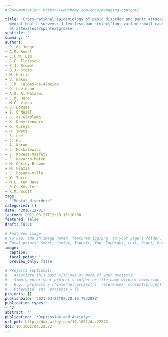 ```yaml
---
# Documentation: https://wowchemy.com/docs/managing-content/

title: 'Cross-national epidemiology of panic disorder and panic attacks in the world
  mental health surveys: J textlessspan style=\"font-variant:small-caps;\"textgreateronge
  et altextless/spantextgreater .'
subtitle: ''
summary: ''
authors:
- P. de Jonge
- A.M. Roest
- C.C.W. Lim
- S.E. Florescu
- E.J. Bromet
- D.J. Stein
- M. Harris
- V. Nakov
- J.M. Caldas-de-Almeida
- D. Levinson
- A.O. Al-Hamzawi
- J.M. Haro
- M.C. Viana
- G. Borges
- S. O'Neill
- G. de Girolamo
- K. Demyttenaere
- O. Gureje
- N. Iwata
- S. Lee
- C. Hu
- A. Karam
- J. Moskalewicz
- V. Kovess-Masfety
- F. Navarro-Mateu
- M. Oakley-Browne
- M. Piazza
- J. Posada-Villa
- Y. Torres
- M.L. ten Have
- R.C. Kessler
- K.M. Scott
tags: 
- '"Mental disorders"'
categories: []
date: '2016-12-01'
lastmod: 2021-03-27T12:28:16+10:00
featured: false
draft: false

# Featured image
# To use, add an image named `featured.jpg/png` to your page's folder.
# Focal points: Smart, Center, TopLeft, Top, TopRight, Left, Right, BottomLeft, Bottom, BottomRight.
image:
  caption: ''
  focal_point: ''
  preview_only: false

# Projects (optional).
#   Associate this post with one or more of your projects.
#   Simply enter your project's folder or file name without extension.
#   E.g. `projects = ["internal-project"]` references `content/project/deep-learning/index.md`.
#   Otherwise, set `projects = []`.
projects: []
publishDate: '2021-03-27T02:28:16.793298Z'
publication_types:
- '2'
abstract: ''
publication: '*Depression and Anxiety*'
url_pdf: http://doi.wiley.com/10.1002/da.22572
doi: 10.1002/da.22572
---
```

